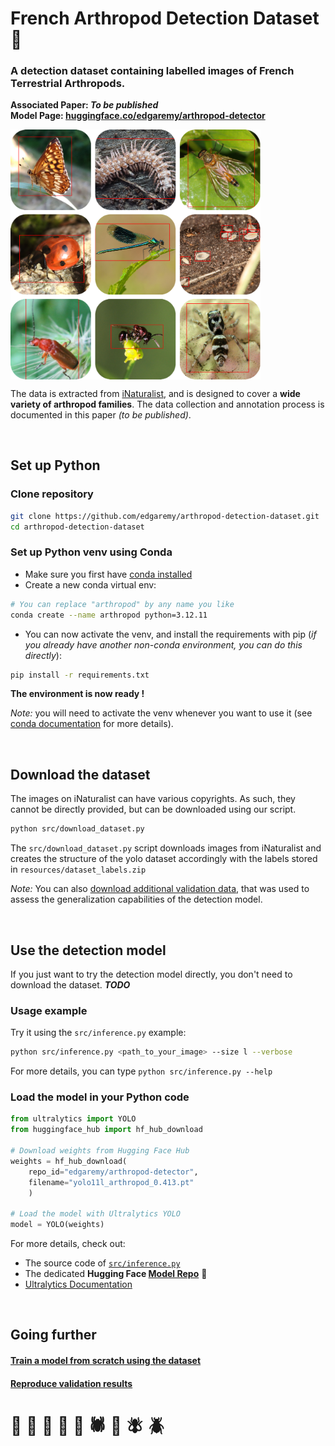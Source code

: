 # French Arthropod Detection Dataset 🐞

### A detection dataset containing labelled images of **French Terrestrial Arthropods**. 

**Associated Paper: *To be published*** \
**Model Page: [huggingface.co/edgaremy/arthropod-detector](https://huggingface.co/edgaremy/arthropod-detector)** 

<img src="https://github.com/edgaremy/arthropod-detection-dataset/blob/main/resources/dataset_thumbnail.png?raw=true" width="400" align="center">

The data is extracted from [iNaturalist](https://www.inaturalist.org), and is designed to cover a **wide variety of arthropod families**. The data collection and annotation process is documented in this paper *(to be published)*.

<br />

## Set up Python

### Clone repository

```bash
git clone https://github.com/edgaremy/arthropod-detection-dataset.git
cd arthropod-detection-dataset
```

### Set up Python venv using Conda

- Make sure you first have [conda installed](https://docs.conda.io/projects/conda/en/latest/user-guide/install/index.html)
- Create a new conda virtual env:
```bash
# You can replace "arthropod" by any name you like
conda create --name arthropod python=3.12.11
```
- You can now activate the venv, and install the requirements with pip (*if you already have another non-conda environment, you can do this directly*):
```bash
pip install -r requirements.txt
```

**The environment is now ready !**

*Note:* you will need to activate the venv whenever you want to use it (see [conda documentation](https://docs.conda.io/projects/conda/en/latest/user-guide/tasks/manage-environments.html) for more details).


<br />

## Download the dataset

The images on iNaturalist can have various copyrights. As such, they cannot be directly provided, but can be downloaded using our script.

```bash
python src/download_dataset.py
```

The `src/download_dataset.py` script downloads images from iNaturalist and creates the structure of the yolo dataset accordingly with the labels stored in `resources/dataset_labels.zip`

*Note:* You can also [download additional validation data](/validation/README.md#download-additional-validation-datasets), that was used to assess the generalization capabilities of the detection model.

<br />

## Use the detection model

If you just want to try the detection model directly, you don't need to download the dataset. ***TODO***

### Usage example

Try it using the `src/inference.py` example:
```bash
python src/inference.py <path_to_your_image> --size l --verbose
```
For more details, you can type `python src/inference.py --help`

### Load the model in your Python code

```python
from ultralytics import YOLO
from huggingface_hub import hf_hub_download

# Download weights from Hugging Face Hub
weights = hf_hub_download(
    repo_id="edgaremy/arthropod-detector",
    filename="yolo11l_arthropod_0.413.pt"
    )

# Load the model with Ultralytics YOLO
model = YOLO(weights)
```

For more details, check out:
- The source code of [`src/inference.py`](src/inference.py)
- The dedicated **Hugging Face [Model Repo](https://huggingface.co/edgaremy/arthropod-detector)** 🤗
- [Ultralytics Documentation](https://docs.ultralytics.com/)

<br />

## Going further

#### [Train a model from scratch using the dataset](/training)

#### [Reproduce validation results](/validation)

#
# 🐞 🐜 🦋 🦗 🐝 🕷️ 🐛 🪰 🪲